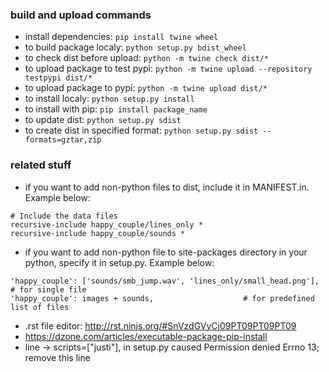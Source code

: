 
### build and upload commands

- install dependencies: `pip install twine wheel`
- to build package localy: `python setup.py bdist_wheel`
- to check dist before upload: `python -m twine check dist/*`
- to upload package to test pypi: `python -m twine upload --repository testpypi dist/*`
- to upload package to pypi: `python -m twine upload dist/*`
- to install localy: `python setup.py install`
- to install with pip: `pip install package_name`
- to update dist: `python setup.py sdist`
- to create dist in specified format: `python setup.py sdist --formats=gztar,zip`

### related stuff
- if you want to add non-python files to dist, include it in MANIFEST.in. Example below:
```
# Include the data files
recursive-include happy_couple/lines_only *
recursive-include happy_couple/sounds *
```
- if you want to add non-python file to site-packages directory in your python, specify it in setup.py. Example below:
```
'happy_couple': ['sounds/smb_jump.wav', 'lines_only/small_head.png'],	# for single file
'happy_couple': images + sounds,					# for predefined list of files
```

- .rst file editor: http://rst.ninjs.org/#SnVzdGVyCj09PT09PT09PT09
- https://dzone.com/articles/executable-package-pip-install
- line -> scripts=["justi"],	in setup.py caused Permission denied Errno 13; remove this line
